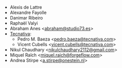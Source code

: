 - Alexis de Lattre
- Alexandre Fayolle
- Danimar Ribeiro
- Raphaël Valyi
- Abraham Anes \<<abraham@studio73.es>\>
- [Tecnativa](https://www.tecnativa.com):
  - Pedro M. Baeza \<<pedro.baeza@tecnativa.com>\>
  - Vicent Cubells \<<vicent.cubells@tecnativa.com>\>
- Nikul Chaudhary \<<nikulchaudhary2112@gmail.com>\>
- Miquel Raïch \<<miquel.raich@forgeflow.com>\>
- Andrea Stirpe \<<a.stirpe@onestein.nl>\>

